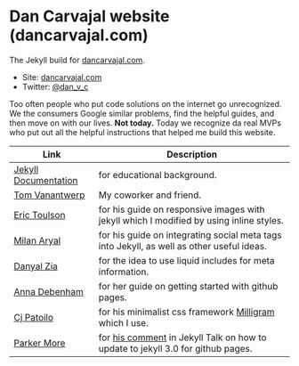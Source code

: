 # Dan Carvajal website (dancarvajal.com)


The Jekyll build for [dancarvajal.com](http://dancarvajal.com).

* Site: [dancarvajal.com](http://dancarvajal.com)
* Twitter: [@dan_v_c](http://twitter.com/dan_v_c)

Too often people who put code solutions on the internet go unrecognized. We the consumers Google similar problems, find the helpful guides, and then move on with our lives. **Not today.** Today we recognize da real MVPs who put out all the helpful instructions that helped me build this website.

|Link | Description|
|----|----|
|[Jekyll Documentation](http://jekyllrb.com/docs/home/)| for educational background.
|[Tom Vanantwerp](http://tomvanantwerp.com/)| My coworker and friend.|
|[Eric Toulson](http://erictoulson.com/2014/01/21/responsive-images-with-jekyll/) |for his guide on responsive images with jekyll which I modified by using inline styles.|
|[Milan Aryal](http://milanaryal.com/2015/integrating-social-meta-tags-into-jekyll/)| for his guide on integrating social meta tags into Jekyll, as well as other useful ideas.|
|[Danyal Zia](http://danyalzia.com/2015/03/25/integrating-facebook-open-graph-in-jekyll/)| for the idea to use liquid includes for meta information.|
|[Anna Debenham](http://24ways.org/2013/get-started-with-github-pages/) | for her guide on getting started with github pages.|
| [Cj Patoilo](http://cjpatoilo.com/) | for his minimalist css framework [Milligram](http://milligram.github.io/) which I use. |
| [Parker More](https://byparker.com/) | for [his comment](https://talk.jekyllrb.com/t/jekyll-3-x-with-github-pages/1832/2) in Jekyll Talk on how to update to jekyll 3.0 for github pages. |
